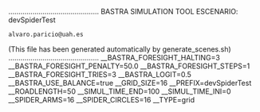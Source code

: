 .............................................
    BASTRA SIMULATION TOOL
    ESCENARIO: devSpiderTest

    alvaro.paricio@uah.es
(This file has been generated automatically by generate_scenes.sh)
.............................................
__BASTRA_FORESIGHT_HALTING=3
__BASTRA_FORESIGHT_PENALTY=50.0
__BASTRA_FORESIGHT_STEPS=1
__BASTRA_FORESIGHT_TRIES=3
__BASTRA_LOGIT=0.5
__BASTRA_USE_BALANCE=true
__GRID_SIZE=16
__PREFIX=devSpiderTest
__ROADLENGTH=50
__SIMUL_TIME_END=100
__SIMUL_TIME_INI=0
__SPIDER_ARMS=16
__SPIDER_CIRCLES=16
__TYPE=grid
